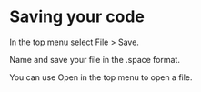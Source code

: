 # Saving your code

In the top menu select File > Save.

Name and save your file in the .space format.

You can use Open in the top menu to open a file.

